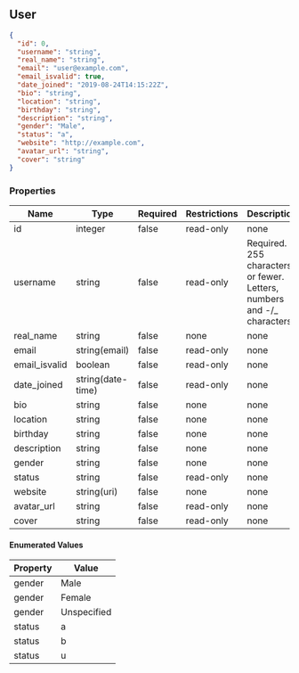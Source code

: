 <h2 id="tocS_User">User</h2>
<!-- backwards compatibility -->
<a id="schemauser"></a>
<a id="schema_User"></a>
<a id="tocSuser"></a>
<a id="tocsuser"></a>

```json
{
  "id": 0,
  "username": "string",
  "real_name": "string",
  "email": "user@example.com",
  "email_isvalid": true,
  "date_joined": "2019-08-24T14:15:22Z",
  "bio": "string",
  "location": "string",
  "birthday": "string",
  "description": "string",
  "gender": "Male",
  "status": "a",
  "website": "http://example.com",
  "avatar_url": "string",
  "cover": "string"
}

```

### Properties

|Name|Type|Required|Restrictions|Description|
|---|---|---|---|---|
|id|integer|false|read-only|none|
|username|string|false|read-only|Required. 255 characters or fewer. Letters, numbers and -/_ characters|
|real_name|string|false|none|none|
|email|string(email)|false|read-only|none|
|email_isvalid|boolean|false|read-only|none|
|date_joined|string(date-time)|false|read-only|none|
|bio|string|false|none|none|
|location|string|false|none|none|
|birthday|string|false|none|none|
|description|string|false|none|none|
|gender|string|false|none|none|
|status|string|false|read-only|none|
|website|string(uri)|false|none|none|
|avatar_url|string|false|read-only|none|
|cover|string|false|read-only|none|

#### Enumerated Values

|Property|Value|
|---|---|
|gender|Male|
|gender|Female|
|gender|Unspecified|
|status|a|
|status|b|
|status|u|
